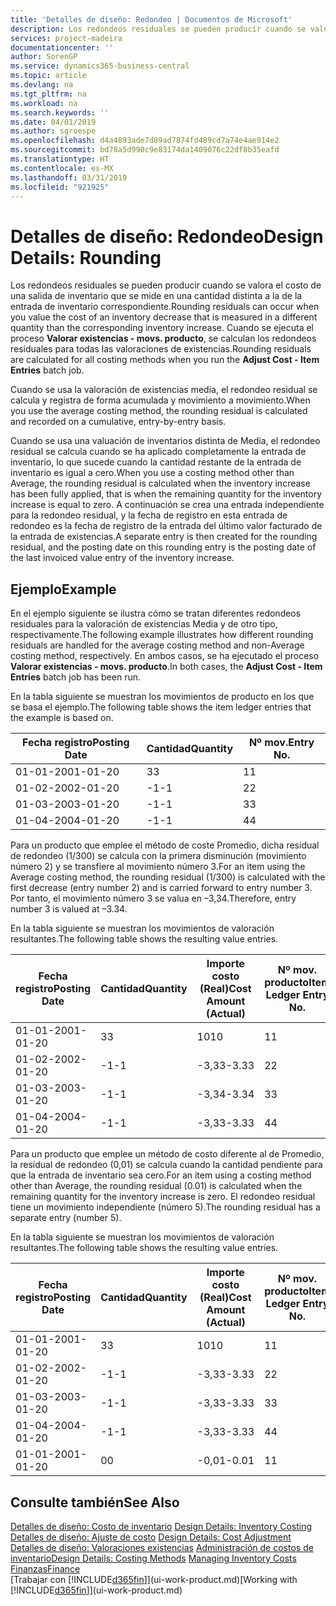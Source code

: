 ```yaml
---
title: 'Detalles de diseño: Redondeo | Documentos de Microsoft'
description: Los redondeos residuales se pueden producir cuando se valora el costo de una salida de inventario que se mide en una cantidad distinta a la de la entrada de inventario correspondiente. Cuando se ejecuta el proceso **Valorar existencias - movs. producto**, se calculan los redondeos residuales para todas las valoraciones de existencias.
services: project-madeira
documentationcenter: ''
author: SorenGP
ms.service: dynamics365-business-central
ms.topic: article
ms.devlang: na
ms.tgt_pltfrm: na
ms.workload: na
ms.search.keywords: ''
ms.date: 04/01/2019
ms.author: sgroespe
ms.openlocfilehash: d4a4893ade7d89ad7874fd489cd7a74e4ae914e2
ms.sourcegitcommit: bd78a5d990c9e83174da1409076c22df8b35eafd
ms.translationtype: HT
ms.contentlocale: es-MX
ms.lasthandoff: 03/31/2019
ms.locfileid: "921925"
---
```

# <a name="design-details-rounding"></a><span data-ttu-id="2849d-104">Detalles de diseño: Redondeo</span><span class="sxs-lookup"><span data-stu-id="2849d-104">Design Details: Rounding</span></span>
<span data-ttu-id="2849d-105">Los redondeos residuales se pueden producir cuando se valora el costo de una salida de inventario que se mide en una cantidad distinta a la de la entrada de inventario correspondiente.</span><span class="sxs-lookup"><span data-stu-id="2849d-105">Rounding residuals can occur when you value the cost of an inventory decrease that is measured in a different quantity than the corresponding inventory increase.</span></span> <span data-ttu-id="2849d-106">Cuando se ejecuta el proceso **Valorar existencias - movs. producto**, se calculan los redondeos residuales para todas las valoraciones de existencias.</span><span class="sxs-lookup"><span data-stu-id="2849d-106">Rounding residuals are calculated for all costing methods when you run the **Adjust Cost - Item Entries** batch job.</span></span>  

 <span data-ttu-id="2849d-107">Cuando se usa la valoración de existencias media, el redondeo residual se calcula y registra de forma acumulada y movimiento a movimiento.</span><span class="sxs-lookup"><span data-stu-id="2849d-107">When you use the average costing method, the rounding residual is calculated and recorded on a cumulative, entry-by-entry basis.</span></span>  

 <span data-ttu-id="2849d-108">Cuando se usa una valuación de inventarios distinta de Media, el redondeo residual se calcula cuando se ha aplicado completamente la entrada de inventario, lo que sucede cuando la cantidad restante de la entrada de inventario es igual a cero.</span><span class="sxs-lookup"><span data-stu-id="2849d-108">When you use a costing method other than Average, the rounding residual is calculated when the inventory increase has been fully applied, that is when the remaining quantity for the inventory increase is equal to zero.</span></span> <span data-ttu-id="2849d-109">A continuación se crea una entrada independiente para la redondeo residual, y la fecha de registro en esta entrada de redondeo es la fecha de registro de la entrada del último valor facturado de la entrada de existencias.</span><span class="sxs-lookup"><span data-stu-id="2849d-109">A separate entry is then created for the rounding residual, and the posting date on this rounding entry is the posting date of the last invoiced value entry of the inventory increase.</span></span>  

## <a name="example"></a><span data-ttu-id="2849d-110">Ejemplo</span><span class="sxs-lookup"><span data-stu-id="2849d-110">Example</span></span>  
 <span data-ttu-id="2849d-111">En el ejemplo siguiente se ilustra cómo se tratan diferentes redondeos residuales para la valoración de existencias Media y de otro tipo, respectivamente.</span><span class="sxs-lookup"><span data-stu-id="2849d-111">The following example illustrates how different rounding residuals are handled for the average costing method and non-Average costing method, respectively.</span></span> <span data-ttu-id="2849d-112">En ambos casos, se ha ejecutado el proceso **Valorar existencias - movs. producto**.</span><span class="sxs-lookup"><span data-stu-id="2849d-112">In both cases, the **Adjust Cost - Item Entries** batch job has been run.</span></span>  

 <span data-ttu-id="2849d-113">En la tabla siguiente se muestran los movimientos de producto en los que se basa el ejemplo.</span><span class="sxs-lookup"><span data-stu-id="2849d-113">The following table shows the item ledger entries that the example is based on.</span></span>  

|<span data-ttu-id="2849d-114">Fecha registro</span><span class="sxs-lookup"><span data-stu-id="2849d-114">Posting Date</span></span>|<span data-ttu-id="2849d-115">Cantidad</span><span class="sxs-lookup"><span data-stu-id="2849d-115">Quantity</span></span>|<span data-ttu-id="2849d-116">Nº mov.</span><span class="sxs-lookup"><span data-stu-id="2849d-116">Entry No.</span></span>|  
|------------------|--------------|---------------|  
|<span data-ttu-id="2849d-117">01-01-20</span><span class="sxs-lookup"><span data-stu-id="2849d-117">01-01-20</span></span>|<span data-ttu-id="2849d-118">3</span><span class="sxs-lookup"><span data-stu-id="2849d-118">3</span></span>|<span data-ttu-id="2849d-119">1</span><span class="sxs-lookup"><span data-stu-id="2849d-119">1</span></span>|  
|<span data-ttu-id="2849d-120">01-02-20</span><span class="sxs-lookup"><span data-stu-id="2849d-120">02-01-20</span></span>|<span data-ttu-id="2849d-121">-1</span><span class="sxs-lookup"><span data-stu-id="2849d-121">-1</span></span>|<span data-ttu-id="2849d-122">2</span><span class="sxs-lookup"><span data-stu-id="2849d-122">2</span></span>|  
|<span data-ttu-id="2849d-123">01-03-20</span><span class="sxs-lookup"><span data-stu-id="2849d-123">03-01-20</span></span>|<span data-ttu-id="2849d-124">-1</span><span class="sxs-lookup"><span data-stu-id="2849d-124">-1</span></span>|<span data-ttu-id="2849d-125">3</span><span class="sxs-lookup"><span data-stu-id="2849d-125">3</span></span>|  
|<span data-ttu-id="2849d-126">01-04-20</span><span class="sxs-lookup"><span data-stu-id="2849d-126">04-01-20</span></span>|<span data-ttu-id="2849d-127">-1</span><span class="sxs-lookup"><span data-stu-id="2849d-127">-1</span></span>|<span data-ttu-id="2849d-128">4</span><span class="sxs-lookup"><span data-stu-id="2849d-128">4</span></span>|  

 <span data-ttu-id="2849d-129">Para un producto que emplee el método de coste Promedio, dicha residual de redondeo (1/300) se calcula con la primera disminución (movimiento número 2) y se transfiere al movimiento número 3.</span><span class="sxs-lookup"><span data-stu-id="2849d-129">For an item using the Average costing method, the rounding residual (1/300) is calculated with the first decrease (entry number 2) and is carried forward to entry number 3.</span></span> <span data-ttu-id="2849d-130"> Por tanto, el movimiento número 3 se valua en –3,34.</span><span class="sxs-lookup"><span data-stu-id="2849d-130">Therefore, entry number 3 is valued at –3.34.</span></span>  

 <span data-ttu-id="2849d-131">En la tabla siguiente se muestran los movimientos de valoración resultantes.</span><span class="sxs-lookup"><span data-stu-id="2849d-131">The following table shows the resulting value entries.</span></span>  

|<span data-ttu-id="2849d-132">Fecha registro</span><span class="sxs-lookup"><span data-stu-id="2849d-132">Posting Date</span></span>|<span data-ttu-id="2849d-133">Cantidad</span><span class="sxs-lookup"><span data-stu-id="2849d-133">Quantity</span></span>|<span data-ttu-id="2849d-134">Importe costo (Real)</span><span class="sxs-lookup"><span data-stu-id="2849d-134">Cost Amount (Actual)</span></span>|<span data-ttu-id="2849d-135">Nº mov. producto</span><span class="sxs-lookup"><span data-stu-id="2849d-135">Item Ledger Entry No.</span></span>|<span data-ttu-id="2849d-136">Nº mov.</span><span class="sxs-lookup"><span data-stu-id="2849d-136">Entry No.</span></span>|  
|------------------|--------------|----------------------------|---------------------------|---------------|  
|<span data-ttu-id="2849d-137">01-01-20</span><span class="sxs-lookup"><span data-stu-id="2849d-137">01-01-20</span></span>|<span data-ttu-id="2849d-138">3</span><span class="sxs-lookup"><span data-stu-id="2849d-138">3</span></span>|<span data-ttu-id="2849d-139">10</span><span class="sxs-lookup"><span data-stu-id="2849d-139">10</span></span>|<span data-ttu-id="2849d-140">1</span><span class="sxs-lookup"><span data-stu-id="2849d-140">1</span></span>|<span data-ttu-id="2849d-141">1</span><span class="sxs-lookup"><span data-stu-id="2849d-141">1</span></span>|  
|<span data-ttu-id="2849d-142">01-02-20</span><span class="sxs-lookup"><span data-stu-id="2849d-142">02-01-20</span></span>|<span data-ttu-id="2849d-143">-1</span><span class="sxs-lookup"><span data-stu-id="2849d-143">-1</span></span>|<span data-ttu-id="2849d-144">-3,33</span><span class="sxs-lookup"><span data-stu-id="2849d-144">-3.33</span></span>|<span data-ttu-id="2849d-145">2</span><span class="sxs-lookup"><span data-stu-id="2849d-145">2</span></span>|<span data-ttu-id="2849d-146">2</span><span class="sxs-lookup"><span data-stu-id="2849d-146">2</span></span>|  
|<span data-ttu-id="2849d-147">01-03-20</span><span class="sxs-lookup"><span data-stu-id="2849d-147">03-01-20</span></span>|<span data-ttu-id="2849d-148">-1</span><span class="sxs-lookup"><span data-stu-id="2849d-148">-1</span></span>|<span data-ttu-id="2849d-149">-3,34</span><span class="sxs-lookup"><span data-stu-id="2849d-149">-3.34</span></span>|<span data-ttu-id="2849d-150">3</span><span class="sxs-lookup"><span data-stu-id="2849d-150">3</span></span>|<span data-ttu-id="2849d-151">3</span><span class="sxs-lookup"><span data-stu-id="2849d-151">3</span></span>|  
|<span data-ttu-id="2849d-152">01-04-20</span><span class="sxs-lookup"><span data-stu-id="2849d-152">04-01-20</span></span>|<span data-ttu-id="2849d-153">-1</span><span class="sxs-lookup"><span data-stu-id="2849d-153">-1</span></span>|<span data-ttu-id="2849d-154">-3,33</span><span class="sxs-lookup"><span data-stu-id="2849d-154">-3.33</span></span>|<span data-ttu-id="2849d-155">4</span><span class="sxs-lookup"><span data-stu-id="2849d-155">4</span></span>|<span data-ttu-id="2849d-156">4</span><span class="sxs-lookup"><span data-stu-id="2849d-156">4</span></span>|  

 <span data-ttu-id="2849d-157">Para un producto que emplee un método de costo diferente al de Promedio, la residual de redondeo (0,01) se calcula cuando la cantidad pendiente para que la entrada de inventario sea cero.</span><span class="sxs-lookup"><span data-stu-id="2849d-157">For an item using a costing method other than Average, the rounding residual (0.01) is calculated when the remaining quantity for the inventory increase is zero.</span></span> <span data-ttu-id="2849d-158">El redondeo residual tiene un movimiento independiente (número 5).</span><span class="sxs-lookup"><span data-stu-id="2849d-158">The rounding residual has a separate entry (number 5).</span></span>  

 <span data-ttu-id="2849d-159">En la tabla siguiente se muestran los movimientos de valoración resultantes.</span><span class="sxs-lookup"><span data-stu-id="2849d-159">The following table shows the resulting value entries.</span></span>  

|<span data-ttu-id="2849d-160">Fecha registro</span><span class="sxs-lookup"><span data-stu-id="2849d-160">Posting Date</span></span>|<span data-ttu-id="2849d-161">Cantidad</span><span class="sxs-lookup"><span data-stu-id="2849d-161">Quantity</span></span>|<span data-ttu-id="2849d-162">Importe costo (Real)</span><span class="sxs-lookup"><span data-stu-id="2849d-162">Cost Amount (Actual)</span></span>|<span data-ttu-id="2849d-163">Nº mov. producto</span><span class="sxs-lookup"><span data-stu-id="2849d-163">Item Ledger Entry No.</span></span>|<span data-ttu-id="2849d-164">Nº mov.</span><span class="sxs-lookup"><span data-stu-id="2849d-164">Entry No.</span></span>|  
|------------------|--------------|----------------------------|---------------------------|---------------|  
|<span data-ttu-id="2849d-165">01-01-20</span><span class="sxs-lookup"><span data-stu-id="2849d-165">01-01-20</span></span>|<span data-ttu-id="2849d-166">3</span><span class="sxs-lookup"><span data-stu-id="2849d-166">3</span></span>|<span data-ttu-id="2849d-167">10</span><span class="sxs-lookup"><span data-stu-id="2849d-167">10</span></span>|<span data-ttu-id="2849d-168">1</span><span class="sxs-lookup"><span data-stu-id="2849d-168">1</span></span>|<span data-ttu-id="2849d-169">1</span><span class="sxs-lookup"><span data-stu-id="2849d-169">1</span></span>|  
|<span data-ttu-id="2849d-170">01-02-20</span><span class="sxs-lookup"><span data-stu-id="2849d-170">02-01-20</span></span>|<span data-ttu-id="2849d-171">-1</span><span class="sxs-lookup"><span data-stu-id="2849d-171">-1</span></span>|<span data-ttu-id="2849d-172">-3,33</span><span class="sxs-lookup"><span data-stu-id="2849d-172">-3.33</span></span>|<span data-ttu-id="2849d-173">2</span><span class="sxs-lookup"><span data-stu-id="2849d-173">2</span></span>|<span data-ttu-id="2849d-174">2</span><span class="sxs-lookup"><span data-stu-id="2849d-174">2</span></span>|  
|<span data-ttu-id="2849d-175">01-03-20</span><span class="sxs-lookup"><span data-stu-id="2849d-175">03-01-20</span></span>|<span data-ttu-id="2849d-176">-1</span><span class="sxs-lookup"><span data-stu-id="2849d-176">-1</span></span>|<span data-ttu-id="2849d-177">-3,33</span><span class="sxs-lookup"><span data-stu-id="2849d-177">-3.33</span></span>|<span data-ttu-id="2849d-178">3</span><span class="sxs-lookup"><span data-stu-id="2849d-178">3</span></span>|<span data-ttu-id="2849d-179">3</span><span class="sxs-lookup"><span data-stu-id="2849d-179">3</span></span>|  
|<span data-ttu-id="2849d-180">01-04-20</span><span class="sxs-lookup"><span data-stu-id="2849d-180">04-01-20</span></span>|<span data-ttu-id="2849d-181">-1</span><span class="sxs-lookup"><span data-stu-id="2849d-181">-1</span></span>|<span data-ttu-id="2849d-182">-3,33</span><span class="sxs-lookup"><span data-stu-id="2849d-182">-3.33</span></span>|<span data-ttu-id="2849d-183">4</span><span class="sxs-lookup"><span data-stu-id="2849d-183">4</span></span>|<span data-ttu-id="2849d-184">4</span><span class="sxs-lookup"><span data-stu-id="2849d-184">4</span></span>|  
|<span data-ttu-id="2849d-185">01-01-20</span><span class="sxs-lookup"><span data-stu-id="2849d-185">01-01-20</span></span>|<span data-ttu-id="2849d-186">0</span><span class="sxs-lookup"><span data-stu-id="2849d-186">0</span></span>|<span data-ttu-id="2849d-187">-0,01</span><span class="sxs-lookup"><span data-stu-id="2849d-187">-0.01</span></span>|<span data-ttu-id="2849d-188">1</span><span class="sxs-lookup"><span data-stu-id="2849d-188">1</span></span>|<span data-ttu-id="2849d-189">5</span><span class="sxs-lookup"><span data-stu-id="2849d-189">5</span></span>|  

## <a name="see-also"></a><span data-ttu-id="2849d-190">Consulte también</span><span class="sxs-lookup"><span data-stu-id="2849d-190">See Also</span></span>  
 <span data-ttu-id="2849d-191">[Detalles de diseño: Costo de inventario](design-details-inventory-costing.md) </span><span class="sxs-lookup"><span data-stu-id="2849d-191">[Design Details: Inventory Costing](design-details-inventory-costing.md) </span></span>  
 <span data-ttu-id="2849d-192">[Detalles de diseño: Ajuste de costo](design-details-cost-adjustment.md) </span><span class="sxs-lookup"><span data-stu-id="2849d-192">[Design Details: Cost Adjustment](design-details-cost-adjustment.md) </span></span>  
 <span data-ttu-id="2849d-193">[Detalles de diseño: Valoraciones existencias](design-details-costing-methods.md) [Administración de costos de inventario](finance-manage-inventory-costs.md)</span><span class="sxs-lookup"><span data-stu-id="2849d-193">[Design Details: Costing Methods](design-details-costing-methods.md) [Managing Inventory Costs](finance-manage-inventory-costs.md)</span></span>  
 [<span data-ttu-id="2849d-194">Finanzas</span><span class="sxs-lookup"><span data-stu-id="2849d-194">Finance</span></span>](finance.md)  
 <span data-ttu-id="2849d-195">[Trabajar con [!INCLUDE[d365fin](includes/d365fin_md.md)]](ui-work-product.md)</span><span class="sxs-lookup"><span data-stu-id="2849d-195">[Working with [!INCLUDE[d365fin](includes/d365fin_md.md)]](ui-work-product.md)</span></span>
